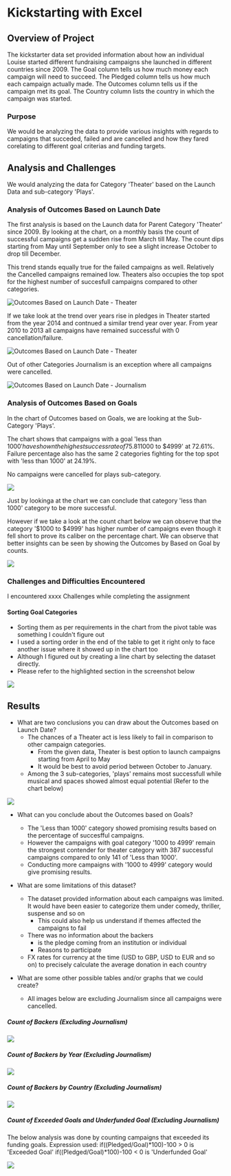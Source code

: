 # Kickstarting with Excel

## Overview of Project
The kickstarter data set provided information about how an individual Louise started different fundraising campaigns she launched in different countries since 2009. 
The Goal column tells us how much money each campaign will need to succeed.
The Pledged column tells us how much each campaign actually made.
The Outcomes column tells us if the campaign met its goal.
The Country column lists the country in which the campaign was started.

### Purpose
We would be analyzing the data to provide various insights with regards to campaigns that succeded, failed and are cancelled and how they fared corelating to different goal criterias and funding targets.

## Analysis and Challenges
We would analyzing the data for Category 'Theater' based on the Launch Data and sub-category 'Plays'.

### Analysis of Outcomes Based on Launch Date
The first analysis is based on the Launch data for Parent Category 'Theater' since 2009.
By looking at the chart, on a monthly basis the count of successful campaigns get a sudden rise from March till May. 
The count dips starting from May until September only to see a slight increase October to drop till December. 

This trend stands equally true for the failed campaigns as well. Relatively the Cancelled campaigns remained low. Theaters also occupies the top spot for the highest number of succesfull campaigns compared to other categories.

![Outcomes Based on Launch Date - Theater](https://github.com/c3crocks/kickstarter/blob/main/Resources/Theater_Outcomes_vs_Launch.png)

If we take look at the trend over years rise in pledges in Theater started from the year 2014 and contnued a similar trend year over year. 
From year 2010 to 2013 all campaigns have remained successful with 0 cancellation/failure. 

![Outcomes Based on Launch Date - Theater](https://github.com/c3crocks/kickstarter/blob/main/Additional_Images/Thetres_Outcome_LaunchDate.png)

Out of other Categories Journalism is an exception where all campaigns were cancelled. 

![Outcomes Based on Launch Date - Journalism](https://github.com/c3crocks/kickstarter/blob/main/Additional_Images/Journalism_Outcome_LaunchData.png)

### Analysis of Outcomes Based on Goals
In the chart of Outcomes based on Goals, we are looking at the Sub-Category 'Plays'.

The chart shows that campaigns with a goal 'less than $1000' have shown the highest success rate of 75.81% trailing by goal category '$1000 to $4999' at 72.61%.
Failure percentage also has the same 2 categories fighting for the top spot with 'less than 1000' at 24.19%.

No campaigns were cancelled for plays sub-category. 

![](https://github.com/c3crocks/kickstarter/blob/main/Resources/Outcomes_vs_Goals.png?raw=true)

Just by lookinga at the chart we can conclude that category 'less than 1000' category to be more successful. 

However if we take a look at the count chart below we can observe that the category '$1000 to $4999' has higher number of campaigns even though it fell short to prove its caliber on the percentage chart. 
We can observe that better insights can be seen by showing the Outcomes by Based on Goal by counts. 

![](https://github.com/c3crocks/kickstarter/blob/main/Additional_Images/PlayCount.png)

### Challenges and Difficulties Encountered
I encountered xxxx Challenges while completing the assignment
#### Sorting Goal Categories 
- Sorting them as per requirements in the chart from the pivot table was something I couldn't figure out
- I used a sorting order in the end of the table to get it right only to face another issue where it showed up in the chart too
- Although I figured out by creating a line chart by selecting the dataset directly.
- Please refer to the highlighted section in the screenshot below

![](https://github.com/c3crocks/kickstarter/blob/main/Additional_Images/Outcomes_vs_Goal_Sorting.png)

## Results

- What are two conclusions you can draw about the Outcomes based on Launch Date?
	- The chances of a Theater act is less likely to fail in comparison to other campaign categories. 
		- From the given data, Theater is best option to launch campaigns starting from April to May
		- It would be best to avoid period between October to January. 
	- Among the 3 sub-categories, 'plays' remains most successfull while musical and spaces showed almost equal potential (Refer to the chart below)

![](https://github.com/c3crocks/kickstarter/blob/main/Additional_Images/Sub-Category_Outcome_LaunchDate.png) 

- What can you conclude about the Outcomes based on Goals?
	- The 'Less than 1000' category showed promising results based on the percentage of succesfful campaigns.
	- However the campaigns with goal category '1000 to 4999' remain the strongest contender for theater category with 387 successful campaigns compared to only 141 of 'Less than 1000'. 
	- Conducting more campaigns with '1000 to 4999' category would give promising results. 
	
- What are some limitations of this dataset?
	- The dataset provided information about each campaigns was limited. It would have been easier to categorize them under comedy, thriller, suspense and so on
		- This could also help us understand if themes affected the campaigns to fail
	- There was no information about the backers
		- is the pledge coming from an institution or individual
		- Reasons to participate
	- FX rates for currency at the time (USD to GBP, USD to EUR and so on) to precisely calculate the average donation in each country

- What are some other possible tables and/or graphs that we could create?

	- All images below are excluding Journalism since all campaigns were cancelled.

##### Count of Backers (Excluding Journalism)

![](https://github.com/c3crocks/kickstarter-analysis1/blob/main/Additional_Images/CountofBackers.png)

##### Count of Backers by Year (Excluding Journalism)

![](https://github.com/c3crocks/kickstarter-analysis1/blob/main/Additional_Images/CountofBackersOverTime.png)

##### Count of Backers by Country (Excluding Journalism)

![](https://github.com/c3crocks/kickstarter-analysis1/blob/main/Additional_Images/CountofBackersbycountry.png)

##### Count of Exceeded Goals and Underfunded Goal (Excluding Journalism)

The below analysis was done by counting campaigns that exceeded its funding goals. 
Expression used: 
if((Pledged/Goal)*100)-100 > 0 is 'Exceeded Goal'
if((Pledged/Goal)*100)-100 < 0 is 'Underfunded Goal'

![](https://github.com/c3crocks/kickstarter-analysis1/blob/main/Additional_Images/GoalsPie.png)



